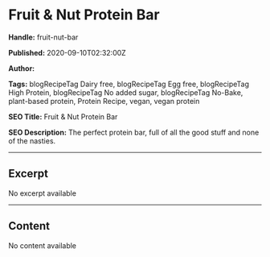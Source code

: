 # Fruit & Nut Protein Bar

**Handle:** fruit-nut-bar

**Published:** 2020-09-10T02:32:00Z

**Author:**  

**Tags:** blogRecipeTag Dairy free, blogRecipeTag Egg free, blogRecipeTag High Protein, blogRecipeTag No added sugar, blogRecipeTag No-Bake, plant-based protein, Protein Recipe, vegan, vegan protein

**SEO Title:** Fruit & Nut Protein Bar

**SEO Description:** The perfect protein bar, full of all the good stuff and none of the nasties.

---

## Excerpt

No excerpt available

---

## Content

No content available


